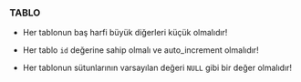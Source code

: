 ### TABLO

- Her tablonun baş harfi büyük diğerleri küçük olmalıdır!

- Her tablo `id` değerine sahip olmalı ve auto_increment olmalıdır!

- Her tablonun sütunlarının varsayılan değeri `NULL` gibi bir değer olmalıdır!